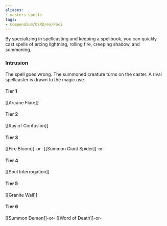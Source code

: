 ```yaml
---
aliases:
- masters spells
tags:
- Compendium/CSRD/en/Foci
---
```


By specializing in spellcasting and keeping a spellbook, you can quickly cast spells of arcing lightning, rolling fire, creeping shadow, and summoning.
 ### Intrusion
The spell goes wrong. The summoned creature turns on the caster. A rival spellcaster is drawn to the magic use.

#### Tier 1
[[Arcane Flare]]
#### Tier 2
[[Ray of Confusion]]
#### Tier 3
[[Fire Bloom]]-or-
[[Summon Giant Spider]]-or-
#### Tier 4
[[Soul Interrogation]]
#### Tier 5
[[Granite Wall]]
#### Tier 6
[[Summon Demon]]-or-
[[Word of Death]]-or-
